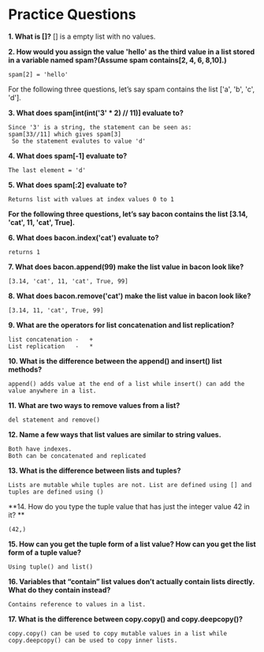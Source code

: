 # Practice Questions

**1. What is []?**
	[] is a empty list with no values.

**2. How would you assign the value 'hello' as the third value in a list stored in a variable named spam?(Assume spam contains[2, 4, 6, 8,10].)**

	spam[2] = 'hello'


For the following three questions, let’s say spam contains the list ['a', 'b', 'c', 'd'].

**3. What does spam[int(int('3' * 2) // 11)] evaluate to?**
	
	Since '3' is a string, the statement can be seen as:
	spam[33//11] which gives spam[3]
	 So the statement evalutes to value 'd'

**4. What does spam[-1] evaluate to?**

	The last element = 'd'

**5. What does spam[:2] evaluate to?**

	Returns list with values at index values 0 to 1

**For the following three questions, let’s say bacon contains the list [3.14, 'cat', 11, 'cat', True].**

**6. What does bacon.index('cat') evaluate to?**

	returns 1

**7. What does bacon.append(99) make the list value in bacon look like?**

	[3.14, 'cat', 11, 'cat', True, 99]

**8. What does bacon.remove('cat') make the list value in bacon look like?**

	[3.14, 11, 'cat', True, 99]

**9. What are the operators for list concatenation and list replication?**

	list concatenation -   +
	List replication   -   *

**10. What is the difference between the append() and insert() list methods?**

	append() adds value at the end of a list while insert() can add the value anywhere in a list.

**11. What are two ways to remove values from a list?**

	del statement and remove() 

**12. Name a few ways that list values are similar to string values.**

	Both have indexes. 
	Both can be concatenated and replicated

**13. What is the difference between lists and tuples?**

	Lists are mutable while tuples are not. List are defined using [] and tuples are defined using ()


**14. How do you type the tuple value that has just the integer value 42 in it? **
	
	(42,)


**15. How can you get the tuple form of a list value? How can you get the list form of a tuple value?**

	Using tuple() and list()

**16. Variables that “contain” list values don’t actually contain lists directly. What do they contain instead?**

	Contains reference to values in a list.

**17. What is the difference between copy.copy() and copy.deepcopy()?**

	copy.copy() can be used to copy mutable values in a list while copy.deepcopy() can be used to copy inner lists.

 